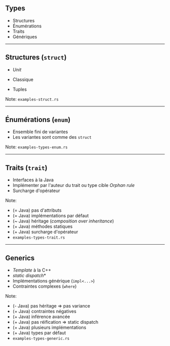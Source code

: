 ## Types

* Structures
* Énumérations
* Traits
* Génériques

---

## Structures (`struct`)

* _Unit_

* Classique

* Tuples

Note: 
`examples-struct.rs`

---

## Énumérations (`enum`)

* Ensemble fini de variantes
* Les variantes sont comme des `struct`

Note:
`examples-types-enum.rs`

---

## Traits (`trait`)

* Interfaces à la Java
* Implémenter par l'auteur du trait ou type cible
_Orphan rule_
* Surcharge d'opérateur

Note:
* (= Java) pas d'attributs
* (= Java) implémentations par défaut
* (~ Java) héritage (_composition over inheritance_)
* (+ Java) méthodes statiques
* (+ Java) surcharge d'opérateur
* `examples-types-trait.rs`

---

## Generics

* _Template_ à la C++
* _static dispatch_*
* Implémentations générique (`impl<...>`)
* Contraintes complexes (`where`)

Note:
* (- Java) pas héritage => pas variance
* (+ Java) contraintes négatives
* (+ Java) inférence avancée
* (+ Java) pas réification => static dispatch
* (+ Java) plusieurs implémentations
* (+ Java) types par défaut
* `examples-types-generic.rs`
